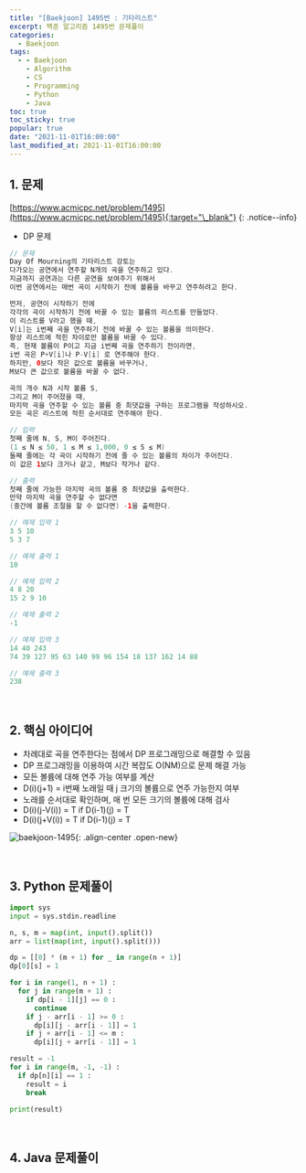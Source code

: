```yaml
---
title: "[Baekjoon] 1495번 : 기타리스트"
excerpt: 백준 알고리즘 1495번 문제풀이
categories:
  - Baekjoon
tags:
  - - Baekjoon
    - Algorithm
    - CS
    - Programming
    - Python
    - Java
toc: true
toc_sticky: true
popular: true
date: "2021-11-01T16:00:00"
last_modified_at: 2021-11-01T16:00:00
---
```


## 1. 문제

[https://www.acmicpc.net/problem/1495](https://www.acmicpc.net/problem/1495){:target="\_blank"}
{: .notice--info}

- DP 문제

```java
// 문제
Day Of Mourning의 기타리스트 강토는
다가오는 공연에서 연주할 N개의 곡을 연주하고 있다.
지금까지 공연과는 다른 공연을 보여주기 위해서
이번 공연에서는 매번 곡이 시작하기 전에 볼륨을 바꾸고 연주하려고 한다.

먼저, 공연이 시작하기 전에
각각의 곡이 시작하기 전에 바꿀 수 있는 볼륨의 리스트를 만들었다.
이 리스트를 V라고 했을 때,
V[i]는 i번째 곡을 연주하기 전에 바꿀 수 있는 볼륨을 의미한다.
항상 리스트에 적힌 차이로만 볼륨을 바꿀 수 있다.
즉, 현재 볼륨이 P이고 지금 i번째 곡을 연주하기 전이라면,
i번 곡은 P+V[i]나 P-V[i] 로 연주해야 한다.
하지만, 0보다 작은 값으로 볼륨을 바꾸거나,
M보다 큰 값으로 볼륨을 바꿀 수 없다.

곡의 개수 N과 시작 볼륨 S,
그리고 M이 주어졌을 때,
마지막 곡을 연주할 수 있는 볼륨 중 최댓값을 구하는 프로그램을 작성하시오.
모든 곡은 리스트에 적힌 순서대로 연주해야 한다.

// 입력
첫째 줄에 N, S, M이 주어진다.
(1 ≤ N ≤ 50, 1 ≤ M ≤ 1,000, 0 ≤ S ≤ M)
둘째 줄에는 각 곡이 시작하기 전에 줄 수 있는 볼륨의 차이가 주어진다.
이 값은 1보다 크거나 같고, M보다 작거나 같다.

// 출력
첫째 줄에 가능한 마지막 곡의 볼륨 중 최댓값을 출력한다.
만약 마지막 곡을 연주할 수 없다면
(중간에 볼륨 조절을 할 수 없다면) -1을 출력한다.

// 예제 입력 1
3 5 10
5 3 7

// 예제 출력 1
10

// 예제 입력 2
4 8 20
15 2 9 10

// 예제 출력 2
-1

// 예제 입력 3
14 40 243
74 39 127 95 63 140 99 96 154 18 137 162 14 88

// 예제 출력 3
238
```

<br>

## 2. 핵심 아이디어

- 차례대로 곡을 연주한다는 점에서 DP 프로그래밍으로 해결할 수 있음
- DP 프로그래밍을 이용하여 시간 복잡도 O(NM)으로 문제 해결 가능
- 모든 볼륨에 대해 연주 가능 여부를 계산
- D(i)(j+1) = i번째 노래일 때 j 크기의 볼륨으로 연주 가능한지 여부
- 노래를 순서대로 확인하며, 매 번 모든 크기의 볼륨에 대해 검사
- D(i)(j-V(i)) = T if D(i-1)(j) = T
- D(i)(j+V(i)) = T if D(i-1)(j) = T

![baekjoon-1495](https://user-images.githubusercontent.com/62803763/139662747-a0767174-3699-4133-b291-ea586d0a50a9.PNG){: .align-center .open-new}

<br>

## 3. Python 문제풀이

```python
import sys
input = sys.stdin.readline

n, s, m = map(int, input().split())
arr = list(map(int, input().split()))

dp = [[0] * (m + 1) for _ in range(n + 1)]
dp[0][s] = 1

for i in range(1, n + 1) :
  for j in range(m + 1) :
    if dp[i - 1][j] == 0 :
      continue
    if j - arr[i - 1] >= 0 :
      dp[i][j - arr[i - 1]] = 1
    if j + arr[i - 1] <= m :
      dp[i][j + arr[i - 1]] = 1

result = -1
for i in range(m, -1, -1) :
  if dp[n][i] == 1 :
    result = i
    break

print(result)
```

<br>

## 4. Java 문제풀이

```java

```
